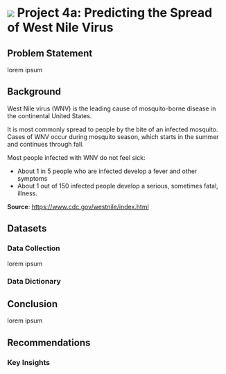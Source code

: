 # ![](https://ga-dash.s3.amazonaws.com/production/assets/logo-9f88ae6c9c3871690e33280fcf557f33.png) Project 4a: Predicting the Spread of West Nile Virus

## Problem Statement
lorem ipsum

## Background
West Nile virus (WNV) is the leading cause of mosquito-borne disease in the continental United States. 

It is most commonly spread to people by the bite of an infected mosquito. Cases of WNV occur during mosquito season, which starts in the summer and continues through fall.

Most people infected with WNV do not feel sick:
* About 1 in 5 people who are infected develop a fever and other symptoms
* About 1 out of 150 infected people develop a serious, sometimes fatal, illness.

**Source**: https://www.cdc.gov/westnile/index.html

## Datasets

### Data Collection
lorem ipsum

### Data Dictionary



## Conclusion

lorem ipsum

## Recommendations

### Key Insights

